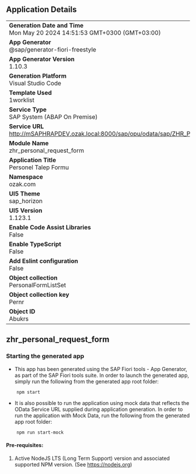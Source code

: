 ## Application Details
|               |
| ------------- |
|**Generation Date and Time**<br>Mon May 20 2024 14:51:53 GMT+0300 (GMT+03:00)|
|**App Generator**<br>@sap/generator-fiori-freestyle|
|**App Generator Version**<br>1.10.3|
|**Generation Platform**<br>Visual Studio Code|
|**Template Used**<br>1worklist|
|**Service Type**<br>SAP System (ABAP On Premise)|
|**Service URL**<br>http://mSAPHRAPDEV.ozak.local:8000/sap/opu/odata/sap/ZHR_PERSONAL_REQUEST_FORM_SRV
|**Module Name**<br>zhr_personal_request_form|
|**Application Title**<br>Personel Talep Formu|
|**Namespace**<br>ozak.com|
|**UI5 Theme**<br>sap_horizon|
|**UI5 Version**<br>1.123.1|
|**Enable Code Assist Libraries**<br>False|
|**Enable TypeScript**<br>False|
|**Add Eslint configuration**<br>False|
|**Object collection**<br>PersonalFormListSet|
|**Object collection key**<br>Pernr|
|**Object ID**<br>Abukrs|

## zhr_personal_request_form



### Starting the generated app

-   This app has been generated using the SAP Fiori tools - App Generator, as part of the SAP Fiori tools suite.  In order to launch the generated app, simply run the following from the generated app root folder:

```
    npm start
```

- It is also possible to run the application using mock data that reflects the OData Service URL supplied during application generation.  In order to run the application with Mock Data, run the following from the generated app root folder:

```
    npm run start-mock
```

#### Pre-requisites:

1. Active NodeJS LTS (Long Term Support) version and associated supported NPM version.  (See https://nodejs.org)


